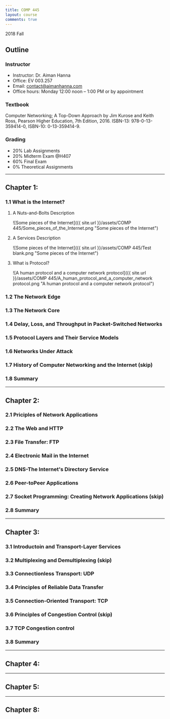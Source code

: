 ```yaml
---
title: COMP 445
layout: course
comments: true
---
```


2018 Fall

<!--more-->

## Outline

### Instructor
* Instructor: Dr. Aiman Hanna
* Office: EV 003.257
* Email: contact@aimanhanna.com
* Office hours:  Monday 12:00 noon – 1:00 PM or by appointment

### Textbook
Computer Networking; A Top-Down Approach by Jim Kurose and Keith Ross, Pearson Higher Education, 7th Edition, 2016. ISBN-13: 978-0-13-359414-0, ISBN-10: 0-13-359414-9. 

### Grading
* 20% Lab Assignments 
* 20% Midterm Exam @H407
* 60% Final Exam
* 0%  Theoretical Assignments

---

## Chapter 1:

### 1.1 What is the Internet?

1. A Nuts-and-Bolts Description

    ![Some pieces of the Internet]({{ site.url }}/assets/COMP 445/Some_pieces_of_the_Internet.png "Some pieces of the Internet")

2. A Services Description

    ![Some pieces of the Internet]({{ site.url }}/assets/COMP 445/Test blank.png "Some pieces of the Internet")

3. What is Protocol?

    ![A human protocol and a computer network protocol]({{ site.url }}/assets/COMP 445/A_human_protocol_and_a_computer_network protocol.png "A human protocol and a computer network protocol")

### 1.2 The Network Edge

### 1.3 The Network Core

### 1.4 Delay, Loss, and Throughput in Packet-Switched Networks

### 1.5 Protocol Layers and Their Service Models

### 1.6 Networks Under Attack

### 1.7 History of Computer Networking and the Internet (skip)

### 1.8 Summary

---

## Chapter 2:

### 2.1 Priciples of Network Applications

### 2.2 The Web and HTTP

### 2.3 File Transfer: FTP

### 2.4 Electronic Mail in the Internet

### 2.5 DNS-The Internet's Directory Service

### 2.6 Peer-toPeer Applications

### 2.7 Socket Programming: Creating Network Applications (skip)

### 2.8 Summary

---

## Chapter 3:

### 3.1 Introductoin and Transport-Layer Services

### 3.2 Multiplexing and Demultiplexing (skip)

### 3.3 Connectionless Transport: UDP

### 3.4 Principles of Reliable Data Transfer

### 3.5 Connection-Oriented Transport: TCP

### 3.6 Principles of Congestion Control (skip)

### 3.7 TCP Congestion control

### 3.8 Summary

---

## Chapter 4:

---

## Chapter 5:

---

## Chapter 8:
